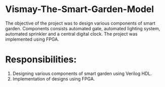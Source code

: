 # Vismay-The-Smart-Garden-Model

The objective of the project was to design various components of smart garden. Components consists automated gate, automated lighting system, automated sprinkler and a central digital clock. The project was implemented using FPGA.

# Responsibilities:
1. Designing various components of smart garden using Verilog HDL.
2. Implementation of designs using FPGA.
